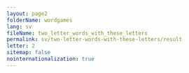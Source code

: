 ```yaml
---
layout: page2
folderName: wordgames
lang: sv
fileName: two_letter_words_with_these_letters
permalink: sv/two-letter-words-with-these-letters/result
letter: 2
sitemap: false
nointernationalization: true   
---
```

